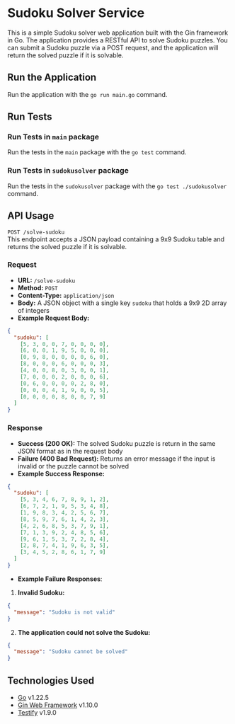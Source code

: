 # Sudoku Solver Service
This is a simple Sudoku solver web application built with the Gin framework in Go. The application provides a RESTful API to solve Sudoku puzzles. You can submit a Sudoku puzzle via a POST request, and the application will return the solved puzzle if it is solvable.

## Run the Application
Run the application with the `go run main.go` command.

## Run Tests
### Run Tests in `main` package
Run the tests in the `main` package with the `go test` command.

### Run Tests in `sudokusolver` package
Run the tests in the `sudokusolver` package with the `go test ./sudokusolver` command.

## API Usage
`POST /solve-sudoku`  
This endpoint accepts a JSON payload containing a 9x9 Sudoku table and returns the solved puzzle if it is solvable.

### Request
- **URL:** `/solve-sudoku`
- **Method:** `POST`
- **Content-Type:** `application/json`
- **Body:** A JSON object with a single key `sudoku` that holds a 9x9 2D array of integers
- **Example Request Body:**  
```json
{
  "sudoku": [
    [5, 3, 0, 0, 7, 0, 0, 0, 0],
    [6, 0, 0, 1, 9, 5, 0, 0, 0],
    [0, 9, 8, 0, 0, 0, 0, 6, 0],
    [8, 0, 0, 0, 6, 0, 0, 0, 3],
    [4, 0, 0, 8, 0, 3, 0, 0, 1],
    [7, 0, 0, 0, 2, 0, 0, 0, 6],
    [0, 6, 0, 0, 0, 0, 2, 8, 0],
    [0, 0, 0, 4, 1, 9, 0, 0, 5],
    [0, 0, 0, 0, 8, 0, 0, 7, 9]
  ]
}
```

### Response
- **Success (200 OK):** The solved Sudoku puzzle is return in the same JSON format as in the request body
- **Failure (400 Bad Request):** Returns an error message if the input is invalid or the puzzle cannot be solved
- **Example Success Response:**  
```json
{
  "sudoku": [
    [5, 3, 4, 6, 7, 8, 9, 1, 2],
    [6, 7, 2, 1, 9, 5, 3, 4, 8],
    [1, 9, 8, 3, 4, 2, 5, 6, 7],
    [8, 5, 9, 7, 6, 1, 4, 2, 3],
    [4, 2, 6, 8, 5, 3, 7, 9, 1],
    [7, 1, 3, 9, 2, 4, 8, 5, 6],
    [9, 6, 1, 5, 3, 7, 2, 8, 4],
    [2, 8, 7, 4, 1, 9, 6, 3, 5],
    [3, 4, 5, 2, 8, 6, 1, 7, 9]
  ]
}
```

- **Example Failure Responses**:
1. **Invalid Sudoku:**  
```json
{
  "message": "Sudoku is not valid"
}
```

2. **The application could not solve the Sudoku:**  
```json
{
  "message": "Sudoku cannot be solved"
}
```

## Technologies Used
- [Go](https://go.dev/) v1.22.5
- [Gin Web Framework](https://gin-gonic.com/) v1.10.0
- [Testify](https://github.com/stretchr/testify) v1.9.0